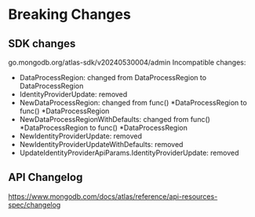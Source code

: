 # Breaking Changes

## SDK changes

go.mongodb.org/atlas-sdk/v20240530004/admin
Incompatible changes:

- DataProcessRegion: changed from DataProcessRegion to DataProcessRegion
- IdentityProviderUpdate: removed
- NewDataProcessRegion: changed from func() *DataProcessRegion to func() *DataProcessRegion
- NewDataProcessRegionWithDefaults: changed from func() *DataProcessRegion to func() *DataProcessRegion
- NewIdentityProviderUpdate: removed
- NewIdentityProviderUpdateWithDefaults: removed
- UpdateIdentityProviderApiParams.IdentityProviderUpdate: removed

## API Changelog

https://www.mongodb.com/docs/atlas/reference/api-resources-spec/changelog
